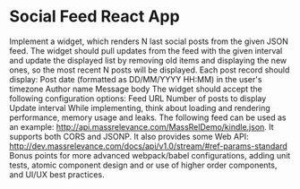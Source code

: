 # Social Feed React App

Implement a widget, which renders N last social posts from the given JSON feed. The widget should pull updates from the feed with the given interval and update the displayed list by removing old items and displaying the new ones, so the most recent N posts will be displayed.
Each post record should display:
Post date (formatted as DD/MM/YYYY HH:MM) in the user's timezone
Author name
Message body
The widget should accept the following configuration options:
Feed URL
Number of posts to display
Update interval
While implementing, think about loading and rendering performance, memory usage and leaks.
The following feed can be used as an example: http://api.massrelevance.com/MassRelDemo/kindle.json. It supports both CORS and JSONP. It also provides some Web API: http://dev.massrelevance.com/docs/api/v1.0/stream/#ref-params-standard
Bonus points for more advanced webpack/babel configurations, adding unit tests, atomic component design and or use of higher order components, and UI/UX best practices.
